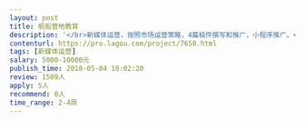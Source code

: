 ```yaml
---                
layout: post       
title: 帆船营地教育           
description: '</br>新媒体运营，按照市场运营策略，4篇稿件撰写和推广，小程序推广。</br>kpi指标</br>触达5万流量，拉新5000人，转化率10%</br>要求有教育行业经验，有1w+案例</br>'     
contenturl: https://pro.lagou.com/project/7658.html      
tags: [新媒体运营]            
salary: 5000-10000元          
publish_time: 2018-05-04 18:02:20         
review: 1509人                   
apply: 5人                   
recommend: 0人                   
time_range: 2-4周              
---                 
```

